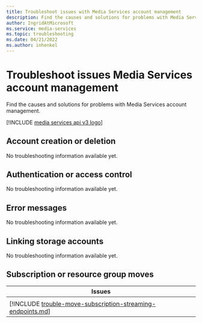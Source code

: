 ```yaml
---
title: Troubleshoot issues with Media Services account management
description: Find the causes and solutions for problems with Media Services account management.
author: IngridAtMicrosoft
ms.service: media-services
ms.topic: troubleshooting
ms.date: 04/21/2022
ms.author: inhenkel
---
```

# Troubleshoot issues Media Services account management

Find the causes and solutions for problems with Media Services account management.

[!INCLUDE [media services api v3 logo](./includes/v3-hr.md)]

## Account creation or deletion

No troubleshooting information available yet.

## Authentication or access control

No troubleshooting information available yet.

## Error messages

No troubleshooting information available yet.

## Linking storage accounts

No troubleshooting information available yet.

## Subscription or resource group moves

| Issues |
| ------ |
||
| [!INCLUDE [trouble-move-subscription-streaming-endpoints.md](./includes/trouble-move-subscription-streaming-endpoints.md)] |
